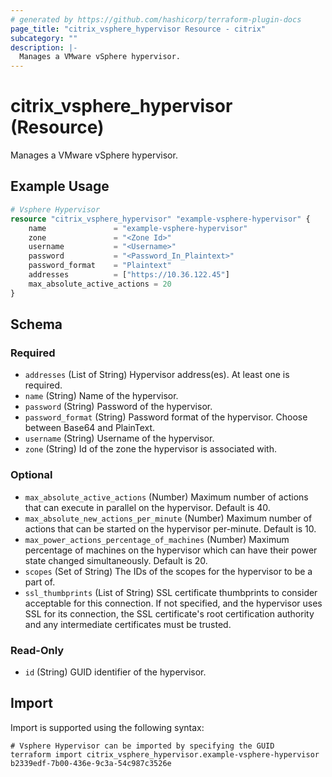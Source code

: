```yaml
---
# generated by https://github.com/hashicorp/terraform-plugin-docs
page_title: "citrix_vsphere_hypervisor Resource - citrix"
subcategory: ""
description: |-
  Manages a VMware vSphere hypervisor.
---
```


# citrix_vsphere_hypervisor (Resource)

Manages a VMware vSphere hypervisor.

## Example Usage

```terraform
# Vsphere Hypervisor
resource "citrix_vsphere_hypervisor" "example-vsphere-hypervisor" {
    name               = "example-vsphere-hypervisor"
    zone               = "<Zone Id>"
    username           = "<Username>"
    password           = "<Password_In_Plaintext>"
    password_format    = "Plaintext"
    addresses          = ["https://10.36.122.45"]
    max_absolute_active_actions = 20
}
```

<!-- schema generated by tfplugindocs -->
## Schema

### Required

- `addresses` (List of String) Hypervisor address(es).  At least one is required.
- `name` (String) Name of the hypervisor.
- `password` (String) Password of the hypervisor.
- `password_format` (String) Password format of the hypervisor. Choose between Base64 and PlainText.
- `username` (String) Username of the hypervisor.
- `zone` (String) Id of the zone the hypervisor is associated with.

### Optional

- `max_absolute_active_actions` (Number) Maximum number of actions that can execute in parallel on the hypervisor. Default is 40.
- `max_absolute_new_actions_per_minute` (Number) Maximum number of actions that can be started on the hypervisor per-minute. Default is 10.
- `max_power_actions_percentage_of_machines` (Number) Maximum percentage of machines on the hypervisor which can have their power state changed simultaneously. Default is 20.
- `scopes` (Set of String) The IDs of the scopes for the hypervisor to be a part of.
- `ssl_thumbprints` (List of String) SSL certificate thumbprints to consider acceptable for this connection.  If not specified, and the hypervisor uses SSL for its connection, the SSL certificate's root certification authority and any intermediate certificates must be trusted.

### Read-Only

- `id` (String) GUID identifier of the hypervisor.

## Import

Import is supported using the following syntax:

```shell
# Vsphere Hypervisor can be imported by specifying the GUID
terraform import citrix_vsphere_hypervisor.example-vsphere-hypervisor b2339edf-7b00-436e-9c3a-54c987c3526e
```
